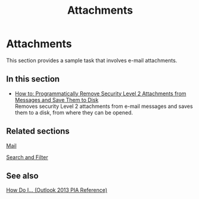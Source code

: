 ﻿---
title: Attachments
TOCTitle: Attachments
ms:assetid: 02552591-a40c-4950-9bf9-6c6664a00a80
ms:mtpsurl: https://msdn.microsoft.com/en-us/library/Ff184587(v=office.15)
ms:contentKeyID: 55119815
ms.date: 07/24/2014
mtps_version: v=office.15
---

# Attachments

This section provides a sample task that involves e-mail attachments.

## In this section

  - [How to: Programmatically Remove Security Level 2 Attachments from Messages and Save Them to Disk](how-to-programmatically-remove-security-level-2-attachments-from-messages-and-save-them-to-disk.md)  
    Removes security Level 2 attachments from e-mail messages and saves them to a disk, from where they can be opened.

## Related sections

[Mail](mail.md)

[Search and Filter](search-and-filter.md)

## See also



[How Do I... (Outlook 2013 PIA Reference)](how-do-i-outlook-2013-pia-reference.md)

